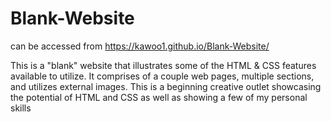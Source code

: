 # Blank-Website
can be accessed from https://kawoo1.github.io/Blank-Website/

This is a "blank" website that illustrates some of the HTML & CSS features available to utilize.
It comprises of a couple web pages, multiple sections, and utilizes external images.
This is a beginning creative outlet showcasing the potential of HTML and CSS as well as showing a few of my personal skills